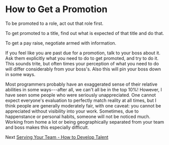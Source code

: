 # How to Get a Promotion
[//]: # (Version:1.0.0)
To be promoted to a role, act out that role first.

To get promoted to a title, find out what is expected of that title and do that.

To get a pay raise, negotiate armed with information.

If you feel like you are past due for a promotion, talk to your boss about it. Ask them explicitly what you need to do to get promoted, and try to do it. This sounds trite, but often times your perception of what you need to do will differ considerably from your boss's. Also this will pin your boss down in some ways.

Most programmers probably have an exaggerated sense of their relative abilities in some ways---after all, we can't all be in the top 10%! However, I have seen some people who were seriously unappreciated. One cannot expect everyone's evaluation to perfectly match reality at all times, but I think people are generally moderately fair, with one caveat: you cannot be appreciated without visibility into your work. Sometimes, due to happenstance or personal habits, someone will not be noticed much. Working from home a lot or being geographically separated from your team and boss makes this especially difficult.

Next [Serving Your Team - How to Develop Talent](../Serving-Your-Team/01-How-to-Develop-Talent.md)
